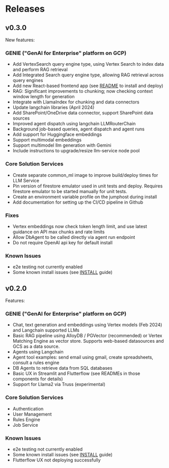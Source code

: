 # Releases

## v0.3.0

New features:

### GENIE ("GenAI for Enterprise" platform on GCP)

- Add VertexSearch query engine type, using Vertex Search to index data and perform RAG retrieval
- Add Integrated Search query engine type, allowing RAG retrieval across query engines
- Add new React-based frontend app (see [README](./components/frontend_react/README.md) to install and deploy)
- RAG: Significant improvements to chunking; now checking context window length for generation
- Integrate with LlamaIndex for chunking and data connectors
- Update langchain libraries (April 2024)
- Add SharePoint/OneDrive data connector, support SharePoint data sources
- Improved agent dispatch using langchain LLMRouterChain
- Background job-based queries, agent dispatch and agent runs
- Add support for Huggingface embeddings
- Support multimodal embeddings
- Support multimodel llm generation with Gemini
- Include instructions to upgrade/resize llm-service node pool

### Core Solution Services
- Create separate common_ml image to improve build/deploy times for LLM Service
- Pin version of firestore emulator used in unit tests and deploy. Requires firestore emulator to be started manually for unit tests.
- Create an environment variable profile on the jumphost during install
- Add documentation for setting up the CI/CD pipeline in Github

### Fixes
- Vertex embeddings now check token length limit, and use latest guidance on API max chunks and rate limits
- Allow DbAgent to be called directly via agent run endpoint
- Do not require OpenAI api key for default install

### Known Issues
- e2e testing not currently enabled
- Some known install issues (see [INSTALL](./INSTALL.md) guide)

## v0.2.0

Features:

### GENIE ("GenAI for Enterprise" platform on GCP)

- Chat, text generation and embeddings using Vertex models (Feb 2024) and Langchain supported LLMs
- Basic RAG pipeline using AlloyDB / PGVector (recommended) or Vertex Matching Engine as vector store. Supports web-based datasources and GCS as a data source.
- Agents using Langchain
- Agent tool examples: send email using gmail, create spreadsheets, consult a rules engine
- DB Agents to retrieve data from SQL databases
- Basic UX in Streamlit and Flutterflow (see READMEs in those components for details)
- Support for Llama2 via Truss (experimental)

### Core Solution Services
- Authentication
- User Management
- Rules Engine
- Job Service

### Known Issues
- e2e testing not currently enabled
- Some known install issues (see [INSTALL](./INSTALL.md) guide)
- Flutterflow UX not deploying successfully
